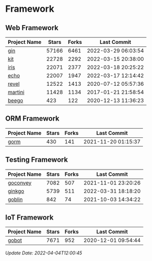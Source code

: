 # Framework

## Web Framework
| Project Name | Stars | Forks | Last Commit |
| ------------ | ----- | ----- | ----------- |
| [gin](https://github.com/gin-gonic/gin) | 57166 | 6461 | 2022-03-29 06:03:54 |
| [kit](https://github.com/go-kit/kit) | 22728 | 2292 | 2022-03-15 20:38:00 |
| [iris](https://github.com/kataras/iris) | 22071 | 2377 | 2022-03-18 20:25:22 |
| [echo](https://github.com/labstack/echo) | 22007 | 1947 | 2022-03-17 12:14:42 |
| [revel](https://github.com/revel/revel) | 12522 | 1413 | 2020-07-12 05:57:36 |
| [martini](https://github.com/go-martini/martini) | 11428 | 1134 | 2017-01-21 21:58:54 |
| [beego](https://github.com/astaxie/beego) | 423 | 122 | 2020-12-13 11:36:23 |

## ORM Framework
| Project Name | Stars | Forks | Last Commit |
| ------------ | ----- | ----- | ----------- |
| [gorm](https://github.com/jinzhu/gorm) | 430 | 141 | 2021-11-20 01:15:37 |

## Testing Framework
| Project Name | Stars | Forks | Last Commit |
| ------------ | ----- | ----- | ----------- |
| [goconvey](https://github.com/smartystreets/goconvey) | 7082 | 507 | 2021-11-01 23:20:26 |
| [ginkgo](https://github.com/onsi/ginkgo) | 5739 | 511 | 2022-03-31 18:18:20 |
| [goblin](https://github.com/franela/goblin) | 842 | 74 | 2021-10-03 14:34:22 |

## IoT Framework
| Project Name | Stars | Forks | Last Commit |
| ------------ | ----- | ----- | ----------- |
| [gobot](https://github.com/hybridgroup/gobot) | 7671 | 952 | 2020-12-01 09:54:44 |

*Update Date: 2022-04-04T12:00:45*